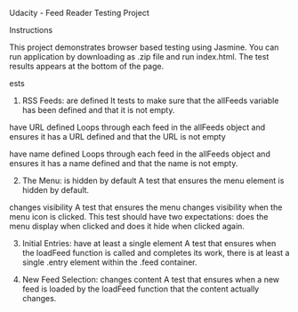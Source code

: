 Udacity - Feed Reader Testing Project

Instructions

This project demonstrates browser based testing using Jasmine. You can run application by downloading as .zip file and run index.html.
The test results appears at the bottom of the page.

ests
1. RSS Feeds:
are defined
It tests to make sure that the allFeeds variable has been defined and that it is not empty.

have URL defined
Loops through each feed in the allFeeds object and ensures it has a URL defined and that the URL is not empty

have name defined
Loops through each feed in the allFeeds object and ensures it has a name defined and that the name is not empty.

2. The Menu:
is hidden by default
A test that ensures the menu element is hidden by default.

changes visibility
A test that ensures the menu changes visibility when the menu icon is clicked. This test should have two expectations: does the menu display when clicked and does it hide when clicked again.

3. Initial Entries:
have at least a single element
A test that ensures when the loadFeed function is called and completes its work, there is at least a single .entry element within the .feed container.

4. New Feed Selection:
changes content
A test that ensures when a new feed is loaded by the loadFeed function that the content actually changes.